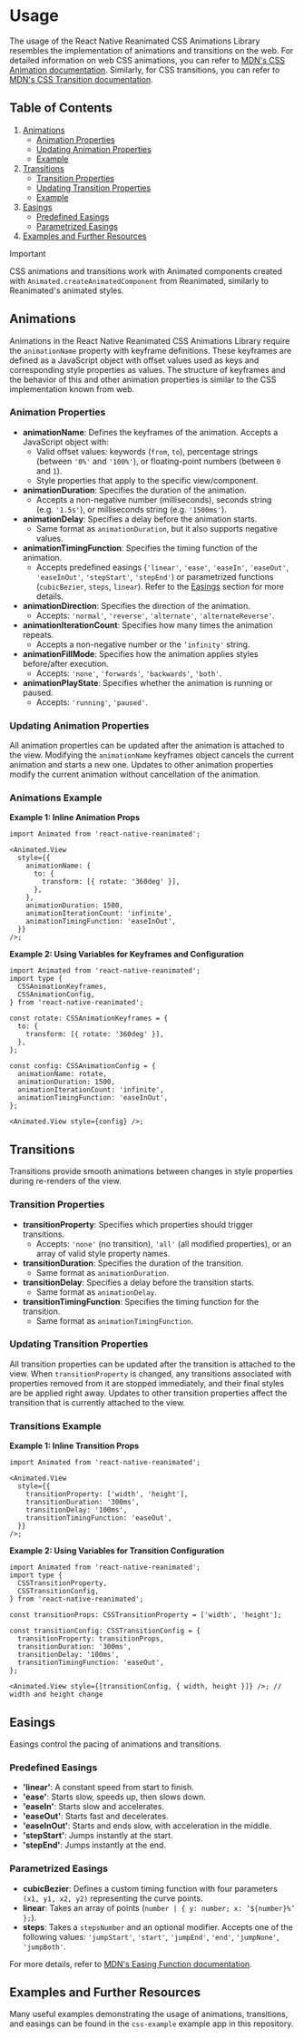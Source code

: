 # Usage

The usage of the React Native Reanimated CSS Animations Library resembles the implementation of animations and transitions on the web. For detailed information on web CSS animations, you can refer to [MDN's CSS Animation documentation](https://developer.mozilla.org/en-US/docs/Web/CSS/animation). Similarly, for CSS transitions, you can refer to [MDN's CSS Transition documentation](https://developer.mozilla.org/en-US/docs/Web/CSS/transition).

## Table of Contents

1. [Animations](#animations)
   - [Animation Properties](#animation-properties)
   - [Updating Animation Properties](#updating-animation-properties)
   - [Example](#animations-example)
2. [Transitions](#transitions)
   - [Transition Properties](#transition-properties)
   - [Updating Transition Properties](#updating-transition-properties)
   - [Example](#transitions-example)
3. [Easings](#easings)
   - [Predefined Easings](#predefined-easings)
   - [Parametrized Easings](#parametrized-easings)
4. [Examples and Further Resources](#examples-and-further-resources)

> [!IMPORTANT]
> CSS animations and transitions work with Animated components created with `Animated.createAnimatedComponent` from Reanimated, similarly to Reanimated's animated styles.

## Animations

Animations in the React Native Reanimated CSS Animations Library require the `animationName` property with keyframe definitions. These keyframes are defined as a JavaScript object with offset values used as keys and corresponding style properties as values. The structure of keyframes and the behavior of this and other animation properties is similar to the CSS implementation known from web.

### Animation Properties

- **animationName**: Defines the keyframes of the animation. Accepts a JavaScript object with:
  - Valid offset values: keywords (`from`, `to`), percentage strings (between `'0%'` and `'100%'`), or floating-point numbers (between `0` and `1`).
  - Style properties that apply to the specific view/component.
- **animationDuration**: Specifies the duration of the animation.
  - Accepts a non-negative number (milliseconds), seconds string (e.g. `'1.5s'`), or milliseconds string (e.g. `'1500ms'`).
- **animationDelay**: Specifies a delay before the animation starts.
  - Same format as `animationDuration`, but it also supports negative values.
- **animationTimingFunction**: Specifies the timing function of the animation.
  - Accepts predefined easings (`'linear'`, `'ease'`, `'easeIn'`, `'easeOut'`, `'easeInOut'`, `'stepStart'`, `'stepEnd'`) or parametrized functions (`cubicBezier`, `steps`, `linear`). Refer to the [Easings](#easings) section for more details.
- **animationDirection**: Specifies the direction of the animation.
  - Accepts: `'normal'`, `'reverse'`, `'alternate'`, `'alternateReverse'`.
- **animationIterationCount**: Specifies how many times the animation repeats.
  - Accepts a non-negative number or the `‘infinity'` string.
- **animationFillMode**: Specifies how the animation applies styles before/after execution.
  - Accepts: `'none'`, `'forwards'`, `'backwards'`, `'both'`.
- **animationPlayState**: Specifies whether the animation is running or paused.
  - Accepts: `'running'`, `'paused'`.

### Updating Animation Properties

All animation properties can be updated after the animation is attached to the view. Modifying the `animationName` keyframes object cancels the current animation and starts a new one. Updates to other animation properties modify the current animation without cancellation of the animation.

### Animations Example

**Example 1: Inline Animation Props**

```tsx
import Animated from 'react-native-reanimated';

<Animated.View
  style={{
    animationName: {
      to: {
        transform: [{ rotate: '360deg' }],
      },
    },
    animationDuration: 1500,
    animationIterationCount: 'infinite',
    animationTimingFunction: 'easeInOut',
  }}
/>;
```

**Example 2: Using Variables for Keyframes and Configuration**

```tsx
import Animated from 'react-native-reanimated';
import type {
  CSSAnimationKeyframes,
  CSSAnimationConfig,
} from 'react-native-reanimated';

const rotate: CSSAnimationKeyframes = {
  to: {
    transform: [{ rotate: '360deg' }],
  },
};

const config: CSSAnimationConfig = {
  animationName: rotate,
  animationDuration: 1500,
  animationIterationCount: 'infinite',
  animationTimingFunction: 'easeInOut',
};

<Animated.View style={config} />;
```

## Transitions

Transitions provide smooth animations between changes in style properties during re-renders of the view.

### Transition Properties

- **transitionProperty**: Specifies which properties should trigger transitions.
  - Accepts: `'none'` (no transition), `'all'` (all modified properties), or an array of valid style property names.
- **transitionDuration**: Specifies the duration of the transition.
  - Same format as `animationDuration`.
- **transitionDelay**: Specifies a delay before the transition starts.
  - Same format as `animationDelay`.
- **transitionTimingFunction**: Specifies the timing function for the transition.
  - Same format as `animationTimingFunction`.

### Updating Transition Properties

All transition properties can be updated after the transition is attached to the view. When `transitionProperty` is changed, any transitions associated with properties removed from it are stopped immediately, and their final styles are be applied right away. Updates to other transition properties affect the transition that is currently attached to the view.

### Transitions Example

**Example 1: Inline Transition Props**

```tsx
import Animated from 'react-native-reanimated';

<Animated.View
  style={{
    transitionProperty: ['width', 'height'],
    transitionDuration: '300ms',
    transitionDelay: '100ms',
    transitionTimingFunction: 'easeOut',
  }}
/>;
```

**Example 2: Using Variables for Transition Configuration**

```tsx
import Animated from 'react-native-reanimated';
import type {
  CSSTransitionProperty,
  CSSTransitionConfig,
} from 'react-native-reanimated';

const transitionProps: CSSTransitionProperty = ['width', 'height'];

const transitionConfig: CSSTransitionConfig = {
  transitionProperty: transitionProps,
  transitionDuration: '300ms',
  transitionDelay: '100ms',
  transitionTimingFunction: 'easeOut',
};

<Animated.View style={[transitionConfig, { width, height }]} />; // width and height change
```

## Easings

Easings control the pacing of animations and transitions.

### Predefined Easings

- **'linear'**: A constant speed from start to finish.
- **'ease'**: Starts slow, speeds up, then slows down.
- **'easeIn'**: Starts slow and accelerates.
- **'easeOut'**: Starts fast and decelerates.
- **'easeInOut'**: Starts and ends slow, with acceleration in the middle.
- **'stepStart'**: Jumps instantly at the start.
- **'stepEnd'**: Jumps instantly at the end.

### Parametrized Easings

- **cubicBezier**: Defines a custom timing function with four parameters `(x1, y1, x2, y2)` representing the curve points.
- **linear**: Takes an array of points (`number | { y: number; x: ‘${number}%’ };`).
- **steps**: Takes a `stepsNumber` and an optional modifier. Accepts one of the following values: `'jumpStart'`, `'start'`, `'jumpEnd'`, `'end'`, `'jumpNone'`, `'jumpBoth'`.

For more details, refer to [MDN's Easing Function documentation](https://developer.mozilla.org/en-US/docs/Web/CSS/easing-function).

## Examples and Further Resources

Many useful examples demonstrating the usage of animations, transitions, and easings can be found in the `css-example` example app in this repository.
